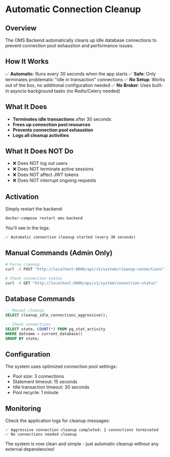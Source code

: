 # Automatic Connection Cleanup

## Overview

The OMS Backend automatically cleans up idle database connections to prevent connection pool exhaustion and performance issues.

## How It Works

✅ **Automatic**: Runs every 30 seconds when the app starts
✅ **Safe**: Only terminates problematic "idle in transaction" connections
✅ **No Setup**: Works out of the box, no additional configuration needed
✅ **No Broker**: Uses built-in asyncio background tasks (no Redis/Celery needed)

## What It Does

- **Terminates idle transactions** after 30 seconds
- **Frees up connection pool resources**
- **Prevents connection pool exhaustion**
- **Logs all cleanup activities**

## What It Does NOT Do

- ❌ Does NOT log out users
- ❌ Does NOT terminate active sessions
- ❌ Does NOT affect JWT tokens
- ❌ Does NOT interrupt ongoing requests

## Activation

Simply restart the backend:
```bash
docker-compose restart oms-backend
```

You'll see in the logs:
```
✅ Automatic connection cleanup started (every 30 seconds)
```

## Manual Commands (Admin Only)

```bash
# Force cleanup
curl -X POST "http://localhost:8000/api/v1/system/cleanup-connections"

# Check connection status
curl -X GET "http://localhost:8000/api/v1/system/connection-status"
```

## Database Commands

```sql
-- Manual cleanup
SELECT cleanup_idle_connections_aggressive();

-- Check connections
SELECT state, COUNT(*) FROM pg_stat_activity 
WHERE datname = current_database() 
GROUP BY state;
```

## Configuration

The system uses optimized connection pool settings:
- Pool size: 3 connections
- Statement timeout: 15 seconds
- Idle transaction timeout: 30 seconds
- Pool recycle: 1 minute

## Monitoring

Check the application logs for cleanup messages:
```
✅ Aggressive connection cleanup completed: 2 connections terminated
✅ No connections needed cleanup
```

The system is now clean and simple - just automatic cleanup without any external dependencies! 